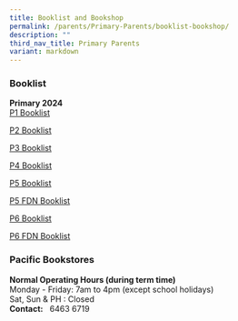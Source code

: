 ```yaml
---
title: Booklist and Bookshop
permalink: /parents/Primary-Parents/booklist-bookshop/
description: ""
third_nav_title: Primary Parents
variant: markdown
---
```

### Booklist

  
**Primary 2024**  
[P1 Booklist](https://drive.google.com/file/d/1zmtZ2RO7EdA8lmodXJq5ZpkjzLiHxYni/view?usp=drive_link) 

[P2 Booklist](https://drive.google.com/file/d/1b5NfNAlnvHes7DL0EFAv0QNukmu77Mgq/view?usp=sharing) 

[P3 Booklist](https://drive.google.com/file/d/1WR1On-PklR7giOVHgvfKuzgd3T2m1ffS/view?usp=sharing) 

[P4 Booklist](https://drive.google.com/file/d/14F0XmuL-ei2ZjZl5g49GyK8Km0FI3SeC/view?usp=sharing) 

[P5 Booklist](https://drive.google.com/file/d/1sQKorHSNCPnZN8QAbWL5GsWdRSr_AWBq/view?usp=sharing) 

[P5 FDN Booklist](https://drive.google.com/file/d/1DChHn3JV33g28dl-AwzLPfi2A46RAYL6/view?usp=sharing) 

[P6 Booklist](https://drive.google.com/file/d/1O1yuYBBcK_ulUWY25SD5JaR3fMDspJbB/view?usp=sharing) 

[P6 FDN Booklist](https://drive.google.com/file/d/180iy35knAv0-LN_i1odYNV0AIPKE07Rl/view?usp=sharing) 

### Pacific Bookstores

**Normal Operating Hours (during term time)** <br>
Monday - Friday: 7am to 4pm (except school holidays) <br>
Sat, Sun &amp; PH : Closed <br>
**Contact:**&nbsp;&nbsp;&nbsp;6463 6719